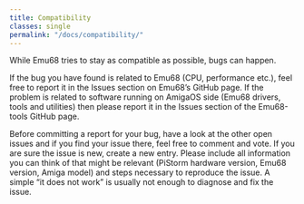 ```yaml
---
title: Compatibility
classes: single
permalink: "/docs/compatibility/"
---
```


While Emu68 tries to stay as compatible as possible, bugs can happen.

If the bug you have found is related to Emu68 (CPU, performance etc.), feel free
to report it in the Issues section on Emu68’s GitHub page. If the problem is related 
to software running on AmigaOS side (Emu68 drivers, tools and utilities) then please
report it in the Issues section of the Emu68-tools GitHub page.

Before committing a report for your bug, have a look at the other open issues and 
if you find your issue there, feel free to comment and vote. If you are sure the 
issue is new, create a new entry. Please include all information you can think of that
might be relevant (PiStorm hardware version, Emu68 version, Amiga model) and steps 
necessary to reproduce the issue. A simple “it does not work” is usually not enough to
diagnose and fix the issue.
